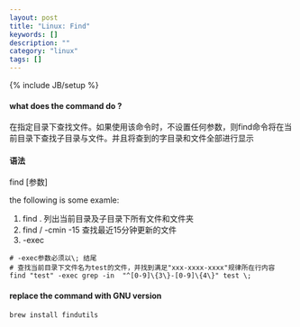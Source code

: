 ```yaml
---
layout: post
title: "Linux: Find"
keywords: []
description: ""
category: "linux"
tags: []
---
```

{% include JB/setup %}

#### what does the command do ? 
在指定目录下查找文件。如果使用该命令时，不设置任何参数，则find命令将在当前目录下查找子目录与文件。并且将查到的字目录和文件全部进行显示

#### 语法

find \[参数\]

the following is some examle:

1. find . 列出当前目录及子目录下所有文件和文件夹
2. find / -cmin -15 查找最近15分钟更新的文件
3. -exec

```shell
# -exec参数必须以\; 结尾
# 查找当前目录下文件名为test的文件，并找到满足"xxx-xxxx-xxxx"规律所在行内容
find "test" -exec grep -in  "^[0-9]\{3\}-[0-9]\{4\}" test \;
```

#### replace the command with GNU version

```shell
brew install findutils
```
